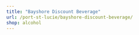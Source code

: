 ```yaml
---
title: "Bayshore Discount Beverage"
url: /port-st-lucie/bayshore-discount-beverage/
shop: alcohol
---
```

